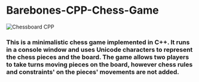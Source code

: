# Barebones-CPP-Chess-Game
![Chessboard CPP](https://github.com/JunTan11/Barebones-CPP-Chess-Game/assets/125563451/f459ef19-e437-49e5-80f6-8c3521b53ac0)
### This is a minimalistic chess game implemented in C++. It runs in a console window and uses Unicode characters to represent the chess pieces and the board. The game allows two players to take turns moving pieces on the board, however chess rules and constraints' on the pieces' movements are not added.
